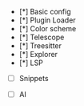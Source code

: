 
- [*] Basic config
- [*] Plugin Loader
- [*] Color scheme
- [*] Telescope
- [*] Treesitter
- [*] Explorer
- [*] LSP
- [ ] Snippets
- [ ] AI


